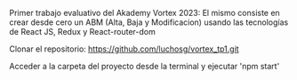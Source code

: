 Primer trabajo evaluativo del Akademy Vortex 2023:
El mismo consiste en crear desde cero un ABM (Alta, Baja y Modificacion) usando las tecnologías de React JS, Redux y React-router-dom

Clonar el repositorio: https://github.com/luchosg/vortex_tp1.git

Acceder a la carpeta del proyecto desde la terminal y ejecutar 'npm start'
